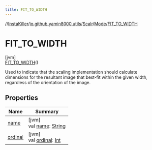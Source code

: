 ```yaml
---
title: FIT_TO_WIDTH
---
```

//[InstaKiller](../../../../../index.html)/[io.github.yamin8000.utils](../../../index.html)/[Scalr](../../index.html)/[Mode](../index.html)/[FIT_TO_WIDTH](index.html)



# FIT_TO_WIDTH



[jvm]\
[FIT_TO_WIDTH](index.html)()



Used to indicate that the scaling implementation should calculate dimensions for the resultant image that best-fit within the given width, regardless of the orientation of the image.



## Properties


| Name | Summary |
|---|---|
| [name](../../-rotation/-c-w_90/index.html#-372974862%2FProperties%2F863300109) | [jvm]<br>val [name](../../-rotation/-c-w_90/index.html#-372974862%2FProperties%2F863300109): [String](https://kotlinlang.org/api/latest/jvm/stdlib/kotlin/-string/index.html) |
| [ordinal](../../-rotation/-c-w_90/index.html#-739389684%2FProperties%2F863300109) | [jvm]<br>val [ordinal](../../-rotation/-c-w_90/index.html#-739389684%2FProperties%2F863300109): [Int](https://kotlinlang.org/api/latest/jvm/stdlib/kotlin/-int/index.html) |


